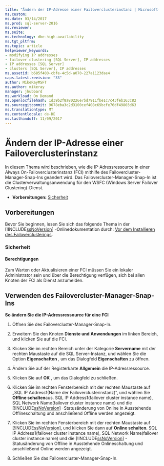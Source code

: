 ```yaml
---
title: "Ändern der IP-Adresse einer Failoverclusterinstanz | Microsoft-Dokumentation"
ms.custom: 
ms.date: 03/14/2017
ms.prod: sql-server-2016
ms.reviewer: 
ms.suite: 
ms.technology: dbe-high-availability
ms.tgt_pltfrm: 
ms.topic: article
helpviewer_keywords:
- modifying IP addresses
- failover clustering [SQL Server], IP addresses
- IP addresses [SQL Server]
- clusters [SQL Server], IP addresses
ms.assetid: b685f400-cbfe-4c5d-a070-227a1123dae4
caps.latest.revision: "33"
author: MikeRayMSFT
ms.author: mikeray
manager: jhubbard
ms.workload: On Demand
ms.openlocfilehash: 1d39b2f8a80226e7bd7911fbe1c7c43feb163c82
ms.sourcegitcommit: 9678eba3c2d3100cef408c69bcfe76df49803d63
ms.translationtype: MT
ms.contentlocale: de-DE
ms.lasthandoff: 11/09/2017
---
```

# <a name="change-the-ip-address-of-a-failover-cluster-instance"></a>Ändern der IP-Adresse einer Failoverclusterinstanz
  In diesem Thema wird beschrieben, wie die IP-Adressressource in einer Always On-Failoverclusterinstanz (FCI) mithilfe des Failovercluster-Manager-Snap-Ins geändert wird. Das Failovercluster-Manager-Snap-In ist die Clusterverwaltungsanwendung für den WSFC (Windows Server Failover Clustering)-Dienst.  
  
-   **Vorbereitungen:**  [Sicherheit](#Security)  
  
##  <a name="BeforeYouBegin"></a> Vorbereitungen  
 Bevor Sie beginnen, lesen Sie sich das folgende Thema in der [!INCLUDE[ssNoVersion](../../../includes/ssnoversion-md.md)] -Onlinedokumentation durch: [Vor dem Installieren des Failoverclusterings](../../../sql-server/failover-clusters/install/before-installing-failover-clustering.md).  
  
###  <a name="Security"></a> Sicherheit  
  
####  <a name="Permissions"></a> Berechtigungen  
 Zum Warten oder Aktualisieren einer FCI müssen Sie ein lokaler Administrator sein und über die Berechtigung verfügen, sich bei allen Knoten der FCI als Dienst anzumelden.  
  
##  <a name="WSFC"></a> Verwenden des Failovercluster-Manager-Snap-Ins  
 **So ändern Sie die IP-Adressressource für eine FCI**  
  
1.  Öffnen Sie des Failovercluster-Manager-Snap-In.  
  
2.  Erweitern Sie den Knoten **Dienste und Anwendungen** im linken Bereich, und klicken Sie auf die FCI.  
  
3.  Klicken Sie im rechten Bereich unter der Kategorie **Servername** mit der rechten Maustaste auf die SQL Server-Instanz, und wählen Sie die Option **Eigenschaften** , um das Dialogfeld **Eigenschaften** zu öffnen.  
  
4.  Ändern Sie auf der Registerkarte **Allgemein** die IP-Adressressource.  
  
5.  Klicken Sie auf **OK** , um das Dialogfeld zu schließen.  
  
6.  Klicken Sie im rechten Fensterbereich mit der rechten Maustaste auf „SQL IP Address1(Name der Failoverclusterinstanz)“, und wählen Sie **Offline schalten**aus. SQL IP Address1(failover cluster instance name), SQL Network Name(failover cluster instance name) und die [!INCLUDE[ssNoVersion](../../../includes/ssnoversion-md.md)] -Statusänderung von Online in Ausstehende Offlineschaltung und anschließend Offline werden angezeigt.  
  
7.  Klicken Sie im rechten Fensterbereich mit der rechten Maustaste auf [!INCLUDE[ssNoVersion](../../../includes/ssnoversion-md.md)], und klicken Sie dann auf **Online schalten**. SQL IP Address1(failover cluster instance name), SQL Network Name(failover cluster instance name) und die [!INCLUDE[ssNoVersion](../../../includes/ssnoversion-md.md)] -Statusänderung von Offline in Ausstehende Onlineschaltung und anschließend Online werden angezeigt.  
  
8.  Schließen Sie das Failovercluster-Manager-Snap-In.  
  
  

